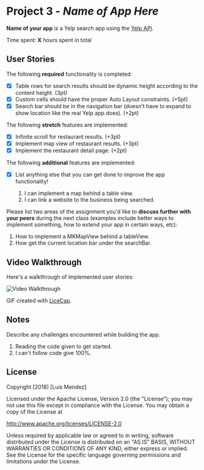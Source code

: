 # Project 3 - *Name of App Here*

**Name of your app** is a Yelp search app using the [Yelp API](http://www.yelp.com/developers/documentation/v2/search_api).

Time spent: **X** hours spent in total

## User Stories

The following **required** functionality is completed:

- [x] Table rows for search results should be dynamic height according to the content height. (3pt)
- [x] Custom cells should have the proper Auto Layout constraints. (+5pt)
- [x] Search bar should be in the navigation bar (doesn't have to expand to show location like the real Yelp app does). (+2pt)

The following **stretch** features are implemented:

- [x] Infinite scroll for restaurant results. (+3pt)
- [x] Implement map view of restaurant results. (+3pt)
- [x] Implement the restaurant detail page. (+2pt)

The following **additional** features are implemented:

- [x] List anything else that you can get done to improve the app functionality!

  1. I can implement a map behind a table view.
  2. I can link a website to the business being searched.

Please list two areas of the assignment you'd like to **discuss further with your peers** during the next class (examples include better ways to implement something, how to extend your app in certain ways, etc):

1. How to implement a MKMapView behind a tableView.
2. How get the current location bar under the searchBar.

## Video Walkthrough

Here's a walkthrough of implemented user stories:

<img src='http://i.imgur.com/link/to/your/gif/file.gif' title='Video Walkthrough' width='' alt='Video Walkthrough' />

GIF created with [LiceCap](http://www.cockos.com/licecap/).

## Notes

Describe any challenges encountered while building the app.

  1. Reading the code given to get started.
  2. I can't follow code give 100%. 

## License

Copyright [2018] [Luis Mendez]

Licensed under the Apache License, Version 2.0 (the "License");
you may not use this file except in compliance with the License.
You may obtain a copy of the License at

http://www.apache.org/licenses/LICENSE-2.0

Unless required by applicable law or agreed to in writing, software
distributed under the License is distributed on an "AS IS" BASIS,
WITHOUT WARRANTIES OR CONDITIONS OF ANY KIND, either express or implied.
See the License for the specific language governing permissions and
limitations under the License.
